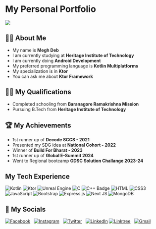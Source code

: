 # My Personal Portfolio
![](https://github.com/Megh2005/Basic-Weather-Website/assets/147889330/8ceb92f4-1bf0-467b-9d75-21d00c07c17b)

## 👩‍💻 About Me

- My name is **Megh Deb**
- I am currently studying at **Heritage Institute of Technology**
- I am currently doing **Android Development**
- My preferred programming language is **Kotlin Multiplatforms**
- My specialization is in **Ktor**
- You can ask me about **Ktor Framework**

## 👨‍🎓 My Qualifications
- Completed schooling from **Baranagore Ramakrishna Mission**
- Pursuing B.Tech from **Heritage Institute of Technology**

## 🏆 My Achievements
- 1st runner up of **Decode SCCS - 2021**
- Presented my SDG idea at **National Cohort - 2022**
- Winner of **Build For Bharat - 2023**
- 1st runner up of **Global E-Summit 2024**
- Went to Regional bootcamp **GDSC Solution Challange 2023-24**

## My Tech Experience
![Kotlin](https://img.shields.io/badge/kotlin-%237F52FF.svg?style=for-the-badge&logo=kotlin&logoColor=white)
![Ktor](https://img.shields.io/badge/Ktor-087CFA?logo=ktor&logoColor=fff&style=for-the-badge)
![Unreal Engine](https://img.shields.io/badge/Unreal%20Engine-0E1128?logo=unrealengine&logoColor=fff&style=for-the-badge)
![C](https://img.shields.io/badge/c-%2300599C.svg?style=for-the-badge&logo=c&logoColor=white) 
![C++ Badge](https://img.shields.io/badge/C%2B%2B-00599C?logo=cplusplus&logoColor=fff&style=for-the-badge)
![HTML](https://img.shields.io/badge/html-%23E34F26.svg?style=for-the-badge&logo=html5&logoColor=white) 
![CSS3](https://img.shields.io/badge/css-%231572B6.svg?style=for-the-badge&logo=css3&logoColor=white)
![JavaScript](https://img.shields.io/badge/javascript-%23323330.svg?style=for-the-badge&logo=javascript&logoColor=%23F7DF1E)
![Bootstrap](https://img.shields.io/badge/bootstrap-%238511FA.svg?style=for-the-badge&logo=bootstrap&logoColor=white) 
![Express.js](https://img.shields.io/badge/express.js-%23404d59.svg?style=for-the-badge&logo=express&logoColor=%2361DAFB) 
![Next JS](https://img.shields.io/badge/Next-black?style=for-the-badge&logo=next.js&logoColor=white) 
![MongoDB](https://img.shields.io/badge/MongoDB-%234ea94b.svg?style=for-the-badge&logo=mongodb&logoColor=white)  
 


## 📱 My Socials

[![Facebook](https://img.shields.io/badge/Facebook-0866FF?logo=facebook&logoColor=fff&style=for-the-badge)](https://facebook.com/iammeghdeb)
&nbsp;
[![Instagram](https://img.shields.io/badge/Instagram-E4405F?logo=instagram&logoColor=fff&style=for-the-badge)](https://instagram.com/iammeghdeb)
&nbsp;
[![Twitter](https://img.shields.io/badge/Twitter-1D9BF0?logo=twitter&logoColor=fff&style=for-the-badge)](https://www.twitter.com/ThisIsMeghDeb)
&nbsp;
[![LinkedIn](https://img.shields.io/badge/LinkedIn-0A66C2?logo=linkedin&logoColor=fff&style=for-the-badge)](https://www.linkedin.com/in/megh-deb)
[![Linktree](https://img.shields.io/badge/Linktree-000FF?logo=linktree&logoColor=000&style=for-the-badge)](https://linktr.ee/meghdeb)
&nbsp;
[![Gmail](https://img.shields.io/badge/Gmail-EA4335?logo=gmail&logoColor=fff&style=for-the-badge)](https://mailto:iammeghdeb@gmail.com)
